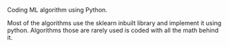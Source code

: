 


Coding ML algorithm using Python.

Most of the algorithms use the sklearn inbuilt library and implement it using python.
Algorithms those are rarely used is coded with all the math behind it. 
